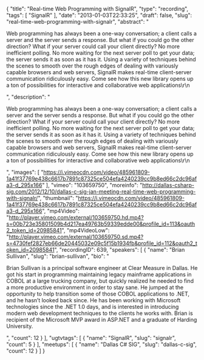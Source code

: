 {
  "title": "Real-time Web Programming with SignalR",
  "type": "recording",
  "tags": [
    "SignalR"
  ],
  "date": "2013-01-03T22:33:25",
  "draft": false,
  "slug": "real-time-web-programming-with-signalr",
  "abstract": "<p>Web programming has always been a one-way conversation; a client calls a server and the server sends a response. But what if you could go the other direction? What if your server could call your client directly? No more inefficient polling. No more waiting for the next server poll to get your data; the server sends it as soon as it has it. Using a variety of techniques behind the scenes to smooth over the rough edges of dealing with variously capable browsers and web servers, SignalR makes real-time client-server communication ridiculously easy. Come see how this new library opens up a ton of possibilities for interactive and collaborative web applications\r\n</p>",
  "description": "<p>Web programming has always been a one-way conversation; a client calls a server and the server sends a response. But what if you could go the other direction? What if your server could call your client directly? No more inefficient polling. No more waiting for the next server poll to get your data; the server sends it as soon as it has it. Using a variety of techniques behind the scenes to smooth over the rough edges of dealing with variously capable browsers and web servers, SignalR makes real-time client-server communication ridiculously easy. Come see how this new library opens up a ton of possibilities for interactive and collaborative web applications\r\n</p>",
  "images": [
    "https://i.vimeocdn.com/video/485961809-1a41f37769e438c6617b7891c87325ce504efa4240239cc9b8ed66c2dc96afa3-d_295x166"
  ],
  "vimeo": "103659750",
  "moreinfo": "http://dallas-csharp-sig.com/2012/12/10/dallas-c-sig-jan-meeting-real-time-web-programming-with-signalr/",
  "thumbnail": "https://i.vimeocdn.com/video/485961809-1a41f37769e438c6617b7891c87325ce504efa4240239cc9b8ed66c2dc96afa3-d_295x166",
  "mp4Video": "http://player.vimeo.com/external/103659750.hd.mp4?s=00b723e35801509b4d217ea49763b59339edde00&profile_id=113&oauth2_token_id=20985841",
  "mp4VideoLow": "http://player.vimeo.com/external/103659750.sd.mp4?s=4730fef2827eb66de20445032e09c5f15b1934fb&profile_id=112&oauth2_token_id=20985841",
  "recordingID": 639,
  "speakers": [
    {
      "name": "Brian Sullivan",
      "slug": "brian-sullivan",
      "bio": "<p>Brian Sullivan is a principal software engineer at Clear Measure in Dallas. He got his start in programming maintaining legacy mainframe applications in COBOL at a large trucking company, but quickly realized he needed to find a more productive environment in order to stay sane. He jumped at the opportunity to help transition some of those COBOL applications to .NET, and he hasn’t looked back since. He has been working with Microsoft technologies since the .NET 1.0 days, and is interested in introducing modern web development techniques to the clients he works with. Brian is recipient of the Microsoft MVP award in ASP.NET and a graduate of Harding University.</p>",
      "count": 12
    }
  ],
  "ugtvtags": [
    {
      "name": "SignalR",
      "slug": "signalr",
      "count": 5
    }
  ],
  "meetups": [
    {
      "name": "Dallas C# SIG",
      "slug": "dallas-c-sig",
      "count": 12
    }
  ]
}